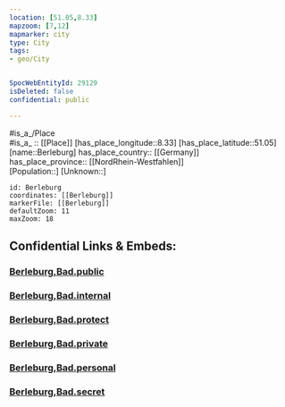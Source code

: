 ```yaml
---
location: [51.05,8.33] 
mapzoom: [7,12] 
mapmarker: city 
type: City
tags:
- geo/City


SpocWebEntityId: 29129
isDeleted: false
confidential: public

---
```

#is_a_/Place  
#is_a_ :: [[Place]] 
[has_place_longitude::8.33] 
[has_place_latitude::51.05] 
[name::Berleburg] 
has_place_country:: [[Germany]]  
has_place_province:: [[NordRhein-Westfahlen]]  
[Population::] 
[Unknown::] 


```leaflet
id: Berleburg
coordinates: [[Berleburg]] 
markerFile: [[Berleburg]] 
defaultZoom: 11 
maxZoom: 18
```


## Confidential Links & Embeds: 

### [Berleburg,Bad.public](/_public/\Earth\Continent\Europe\Europe~Central\Germany\Germany~West\Nordrhein-Westfalen\counties~NW\Siegen-Wittgenstein\cities~Siegen-WittgensteinBerleburg,Bad.public.md) 

### [Berleburg,Bad.internal](/_internal/\Earth\Continent\Europe\Europe~Central\Germany\Germany~West\Nordrhein-Westfalen\counties~NW\Siegen-Wittgenstein\cities~Siegen-WittgensteinBerleburg,Bad.internal.md) 

### [Berleburg,Bad.protect](/_protect/\Earth\Continent\Europe\Europe~Central\Germany\Germany~West\Nordrhein-Westfalen\counties~NW\Siegen-Wittgenstein\cities~Siegen-WittgensteinBerleburg,Bad.protect.md) 

### [Berleburg,Bad.private](/_private/\Earth\Continent\Europe\Europe~Central\Germany\Germany~West\Nordrhein-Westfalen\counties~NW\Siegen-Wittgenstein\cities~Siegen-WittgensteinBerleburg,Bad.private.md) 

### [Berleburg,Bad.personal](/_personal/\Earth\Continent\Europe\Europe~Central\Germany\Germany~West\Nordrhein-Westfalen\counties~NW\Siegen-Wittgenstein\cities~Siegen-WittgensteinBerleburg,Bad.personal.md) 

### [Berleburg,Bad.secret](/_secret/\Earth\Continent\Europe\Europe~Central\Germany\Germany~West\Nordrhein-Westfalen\counties~NW\Siegen-Wittgenstein\cities~Siegen-WittgensteinBerleburg,Bad.secret.md)

